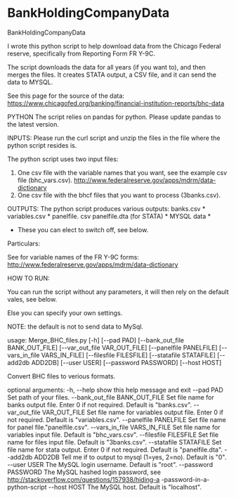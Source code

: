 # BankHoldingCompanyData
BankHoldingCompanyData

I wrote this python script to help download data from the Chicago Federal reserve, specifically from Reporting Form FR Y-9C.

The script downloads the data for all years (if you want to), and then merges the files. It creates STATA output, a CSV file, and it can send the data to MYSQL.

See this page for the source of the data:
https://www.chicagofed.org/banking/financial-institution-reports/bhc-data

PYTHON
The script relies on pandas for python. Please update pandas to the latest version.

INPUTS:
Please run the curl script and unzip the files in the file where the python script resides is.

The python script uses two input files:

1) One csv file with the variable names that you want, see the example csv file (bhc_vars.csv).
 http://www.federalreserve.gov/apps/mdrm/data-dictionary
2) One csv file with the bhcf files that you want to process (3banks.csv). 

OUTPUTS:
The python script produces various outputs:
banks.csv *
variables.csv *
panelfile. csv
panelfile.dta (for STATA) *
MYSQL data *

* These you can elect to switch off, see below.

Particulars:

See for variable names of the FR Y-9C forms:
http://www.federalreserve.gov/apps/mdrm/data-dictionary

HOW TO RUN:

You can run the script without any parameters, it will then rely on the default vales, see below.

Else you can specify your own settings.

NOTE: the default is not to send data to MySql.

usage: Merge_BHC_files.py [-h] [--pad PAD] [--bank_out_file BANK_OUT_FILE]
                          [--var_out_file VAR_OUT_FILE]
                          [--panelfile PANELFILE]
                          [--vars_in_file VARS_IN_FILE]
                          [--filesfile FILESFILE] [--statafile STATAFILE]
                          [--add2db ADD2DB] [--user USER]
                          [--password PASSWORD] [--host HOST]

Convert BHC files to verious formats.

optional arguments:
  -h, --help            show this help message and exit
  --pad PAD             Set path of your files.
  --bank_out_file BANK_OUT_FILE
                        Set file name for banks output file. Enter 0 if not
                        required. Default is "banks.csv".
  --var_out_file VAR_OUT_FILE
                        Set file name for variables output file. Enter 0 if
                        not required. Default is "variables.csv".
  --panelfile PANELFILE
                        Set file name for panel file."panelfile.csv".
  --vars_in_file VARS_IN_FILE
                        Set file name for variables input file. Default is
                        "bhc_vars.csv".
  --filesfile FILESFILE
                        Set file name for files input file. Default is
                        "3banks.csv".
  --statafile STATAFILE
                        Set file name for stata output. Enter 0 if not
                        required. Default is "panelfile.dta".
  --add2db ADD2DB       Tell me if to output to mysql (1=yes, 2=no). Default
                        is "0".
  --user USER           The MySQL login username. Default is "root".
  --password PASSWORD   The MySQL hashed login password, see
                        http://stackoverflow.com/questions/157938/hiding-a
                        -password-in-a-python-script
  --host HOST           The MySQL host. Default is "localhost".
